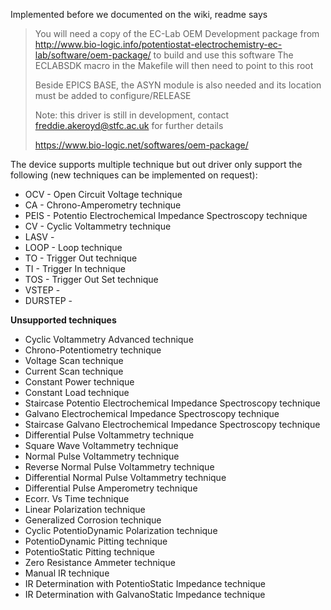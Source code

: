 Implemented before we documented on the wiki, readme says

> You will need a copy of the EC-Lab OEM Development package from http://www.bio-logic.info/potentiostat-electrochemistry-ec-lab/software/oem-package/ to build and use this software The ECLABSDK macro in the Makefile will then need to point to this root
> 
> Beside EPICS BASE, the ASYN module is also needed and its location must be added to configure/RELEASE
>
> Note: this driver is still in development, contact freddie.akeroyd@stfc.ac.uk for further details
>
> https://www.bio-logic.net/softwares/oem-package/


The device supports multiple technique but out driver only support the following (new techniques can be implemented on request):

- OCV - Open Circuit Voltage technique
- CA - Chrono-Amperometry technique
- PEIS - Potentio Electrochemical Impedance Spectroscopy technique
- CV - Cyclic Voltammetry technique
- LASV - 
- LOOP - Loop technique
- TO - Trigger Out technique
- TI - Trigger In technique
- TOS - Trigger Out Set technique
- VSTEP - 
- DURSTEP -

**Unsupported techniques**

- Cyclic Voltammetry Advanced technique
- Chrono-Potentiometry technique
- Voltage Scan technique
- Current Scan technique
- Constant Power technique
- Constant Load technique
- Staircase Potentio Electrochemical Impedance Spectroscopy technique
- Galvano Electrochemical Impedance Spectroscopy technique
- Staircase Galvano Electrochemical Impedance Spectroscopy technique
- Differential Pulse Voltammetry technique
- Square Wave Voltammetry technique
- Normal Pulse Voltammetry technique
- Reverse Normal Pulse Voltammetry technique
- Differential Normal Pulse Voltammetry technique
- Differential Pulse Amperometry technique
- Ecorr. Vs Time technique
- Linear Polarization technique
- Generalized Corrosion technique
- Cyclic PotentioDynamic Polarization technique
- PotentioDynamic Pitting technique
- PotentioStatic Pitting technique
- Zero Resistance Ammeter technique
- Manual IR technique
- IR Determination with PotentioStatic Impedance technique
- IR Determination with GalvanoStatic Impedance technique
